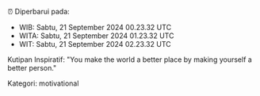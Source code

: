 ⏰ Diperbarui pada:
- WIB: Sabtu, 21 September 2024 00.23.32 UTC
- WITA: Sabtu, 21 September 2024 01.23.32 UTC
- WIT: Sabtu, 21 September 2024 02.23.32 UTC

Kutipan Inspiratif:
"You make the world a better place by making yourself a better person."


Kategori: motivational


